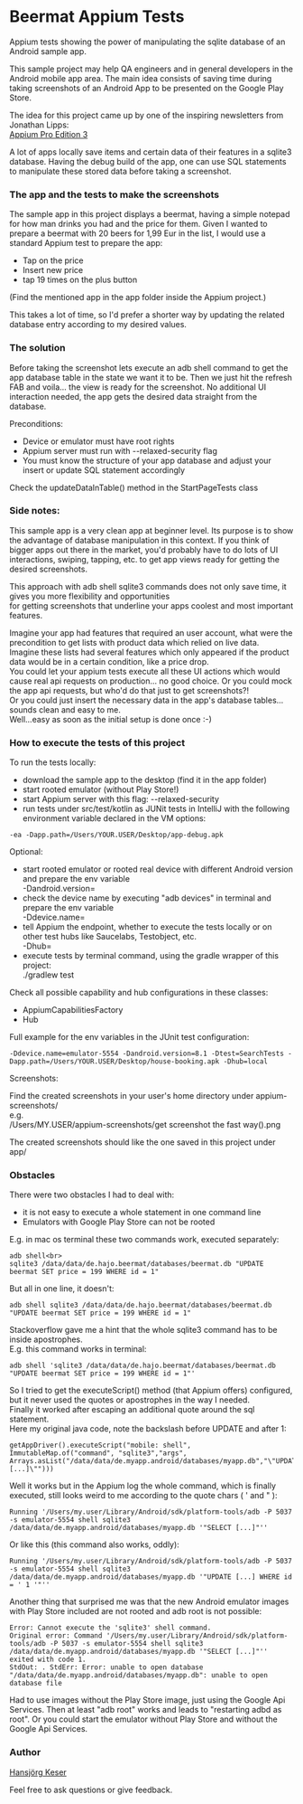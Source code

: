 # Beermat Appium Tests

Appium tests showing the power of manipulating the sqlite database of an Android sample app.

This sample project may help QA engineers and in general developers in the Android mobile app area.
The main idea consists of saving time during taking screenshots of an Android App to be presented on the Google Play Store.

The idea for this project came up by one of the inspiring newsletters from Jonathan Lipps:<br>
[Appium Pro Edition 3](https://appiumpro.com/editions/3)

A lot of apps locally save items and certain data of their features in a sqlite3 database.
Having the debug build of the app, one can use SQL statements to manipulate these stored data before taking a screenshot.

### The app and the tests to make the screenshots

The sample app in this project displays a beermat, having a simple notepad for how man drinks you had and the price for them.
Given I wanted to prepare a beermat with 20 beers for 1,99 Eur in the list, I would use a standard Appium test to prepare the app:
- Tap on the price
- Insert new price
- tap 19 times on the plus button

(Find the mentioned app in the app folder inside the Appium project.)

This takes a lot of time, so I'd prefer a shorter way by updating the related database entry according to my desired values.

### The solution

Before taking the screenshot lets execute an adb shell command to get the app database table in the state we want it to be.
Then we just hit the refresh FAB and voila... the view is ready for the screenshot.
No additional UI interaction needed, the app gets the desired data straight from the database.

Preconditions:
- Device or emulator must have root rights
- Appium server must run with --relaxed-security flag
- You must know the structure of your app database and adjust your insert or update SQL statement accordingly

Check the updateDataInTable() method in the StartPageTests class

### Side notes:

This sample app is a very clean app at beginner level. Its purpose is to show the advantage of database manipulation in this context.
If you think of bigger apps out there in the market, you'd probably have to do lots of UI interactions, swiping, tapping, etc.
to get app views ready for getting the desired screenshots.

This approach with adb shell sqlite3 commands does not only save time, it gives you more flexibility and opportunities<br>
for getting screenshots that underline your apps coolest and most important features.

Imagine your app had features that required an user account, what were the precondition to get lists with product data which relied on live data.<br>
Imagine these lists had several features which only appeared if the product data would be in a certain condition, like a price drop.<br>
You could let your appium tests execute all these UI actions which would cause real api requests on production... no good choice.
Or you could mock the app api requests, but who'd do that just to get screenshots?!<br>
Or you could just insert the necessary data in the app's database tables... sounds clean and easy to me.<br>
Well...easy as soon as the initial setup is done once :-)

### How to execute the tests of this project

To run the tests locally:
- download the sample app to the desktop (find it in the app folder)
- start rooted emulator (without Play Store!)
- start Appium server with this flag: --relaxed-security
- run tests under src/test/kotlin as JUNit tests in IntelliJ  with the following environment variable declared in the VM options:<br>
```
-ea -Dapp.path=/Users/YOUR.USER/Desktop/app-debug.apk
```

Optional:
- start rooted emulator or rooted real device with different Android version and prepare the env variable <br>-Dandroid.version=
- check the device name by executing "adb devices" in terminal and prepare the env variable <br>-Ddevice.name=
- tell Appium the endpoint, whether to execute the tests locally or on other test hubs like Saucelabs, Testobject, etc. <br>-Dhub=
- execute tests by terminal command, using the gradle wrapper of this project:<br>
 ./gradlew test

Check all possible capability and hub configurations in these classes:
 - AppiumCapabilitiesFactory
 - Hub

Full example for the  env variables in the JUnit test configuration:
```
-Ddevice.name=emulator-5554 -Dandroid.version=8.1 -Dtest=SearchTests -Dapp.path=/Users/YOUR.USER/Desktop/house-booking.apk -Dhub=local
```

Screenshots:

Find the created screenshots in your user's home directory under appium-screenshots/
<br>e.g.<br>
/Users/MY.USER/appium-screenshots/get screenshot the fast way().png

The created screenshots should like the one saved in this project under app/

### Obstacles

There were two obstacles I had to deal with:
- it is not easy to execute a whole statement in one command line
- Emulators with Google Play Store can not be rooted

E.g. in mac os terminal these two commands work, executed separately:
```
adb shell<br>
sqlite3 /data/data/de.hajo.beermat/databases/beermat.db "UPDATE beermat SET price = 199 WHERE id = 1"
```

But all in one line, it doesn't:
```
adb shell sqlite3 /data/data/de.hajo.beermat/databases/beermat.db "UPDATE beermat SET price = 199 WHERE id = 1"
```

Stackoverflow gave me a hint that the whole sqlite3 command has to be inside apostrophes.<br>
E.g. this command works in terminal:
```
adb shell 'sqlite3 /data/data/de.hajo.beermat/databases/beermat.db "UPDATE beermat SET price = 199 WHERE id = 1"'
```

So I tried to get the executeScript() method (that Appium offers) configured, but it never used the quotes or apostrophes in the way I needed.<br>
Finally it worked after escaping an additional quote around the sql statement.<br>
Here my original java code, note the backslash before UPDATE and after 1:<br>
```
getAppDriver().executeScript("mobile: shell", ImmutableMap.of("command", "sqlite3","args", Arrays.asList("/data/data/de.myapp.android/databases/myapp.db","\"UPDATE [...]\"")))
```

Well it works but in the Appium log the whole command, which is finally executed, still looks weird to me according to the quote chars ( ' and " ):
```
Running '/Users/my.user/Library/Android/sdk/platform-tools/adb -P 5037 -s emulator-5554 shell sqlite3 /data/data/de.myapp.android/databases/myapp.db '"SELECT [...]"''
```

Or like this (this command also works, oddly):
```
Running '/Users/my.user/Library/Android/sdk/platform-tools/adb -P 5037 -s emulator-5554 shell sqlite3 /data/data/de.myapp.android/databases/myapp.db '"UPDATE [...] WHERE id = ' 1 '"''
```

Another thing that surprised me was that the new Android emulator images with Play Store included are not rooted and adb root is not possible:
```
Error: Cannot execute the 'sqlite3' shell command.
Original error: Command '/Users/my.user/Library/Android/sdk/platform-tools/adb -P 5037 -s emulator-5554 shell sqlite3 /data/data/de.myapp.android/databases/myapp.db '"SELECT [...]"'' exited with code 1. 
StdOut: . StdErr: Error: unable to open database "/data/data/de.myapp.android/databases/myapp.db": unable to open database file
```

Had to use images without the Play Store image, just using the Google Api Services. Then at least "adb root" works and leads to "restarting adbd as root".
Or you could start the emulator without Play Store and without the Google Api Services.

### Author

[Hansjörg Keser](https://github.com/hansjoergkeser)

Feel free to ask questions or give feedback.
<br>
<br>
<br>
<br>
<br>
<br>
<br>
<br>